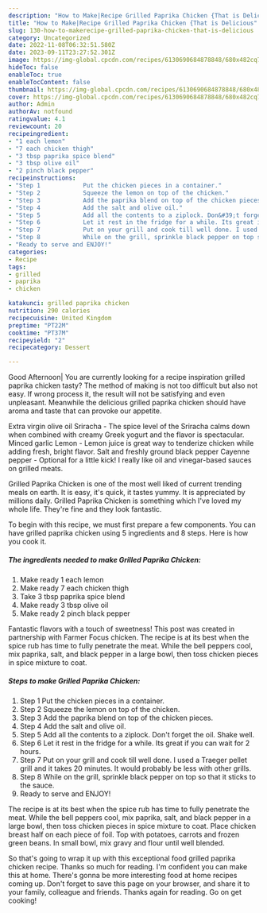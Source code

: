 ```yaml
---
description: "How to Make|Recipe Grilled Paprika Chicken {That is Delicious"
title: "How to Make|Recipe Grilled Paprika Chicken {That is Delicious"
slug: 130-how-to-makerecipe-grilled-paprika-chicken-that-is-delicious
category: Uncategorized
date: 2022-11-08T06:32:51.580Z
date: 2023-09-11T23:27:52.301Z
image: https://img-global.cpcdn.com/recipes/6130690684878848/680x482cq70/grilled-paprika-chicken-recipe-main-photo.jpg
hideToc: false
enableToc: true
enableTocContent: false
thumbnail: https://img-global.cpcdn.com/recipes/6130690684878848/680x482cq70/grilled-paprika-chicken-recipe-main-photo.jpg
cover: https://img-global.cpcdn.com/recipes/6130690684878848/680x482cq70/grilled-paprika-chicken-recipe-main-photo.jpg
author: Admin
authorAv: notfound
ratingvalue: 4.1
reviewcount: 20
recipeingredient:
- "1 each lemon"
- "7 each chicken thigh"
- "3 tbsp paprika spice blend"
- "3 tbsp olive oil"
- "2 pinch black pepper"
recipeinstructions:
- "Step 1            Put the chicken pieces in a container."
- "Step 2            Squeeze the lemon on top of the chicken."
- "Step 3            Add the paprika blend on top of the chicken pieces."
- "Step 4            Add the salt and olive oil."
- "Step 5            Add all the contents to a ziplock. Don&#39;t forget the oil. Shake well."
- "Step 6            Let it rest in the fridge for a while. Its great if you can wait for 2 hours."
- "Step 7            Put on your grill and cook till well done. I used a Traeger pellet grill and it takes 20 minutes. It would probably be less with other grills."
- "Step 8            While on the grill, sprinkle black pepper on top so that it sticks to the sauce."
- "Ready to serve and ENJOY!"
categories:
- Recipe
tags:
- grilled
- paprika
- chicken

katakunci: grilled paprika chicken 
nutrition: 290 calories
recipecuisine: United Kingdom
preptime: "PT22M"
cooktime: "PT37M"
recipeyield: "2"
recipecategory: Dessert

---
```



Good Afternoon| You are currently looking for a recipe inspiration grilled paprika chicken tasty? The method of making is not too difficult but also not easy. If wrong process it, the result will not be satisfying and even unpleasant. Meanwhile the delicious grilled paprika chicken should have aroma and taste that can provoke our appetite.





Extra virgin olive oil Sriracha - The spice level of the Sriracha calms down when combined with creamy Greek yogurt and the flavor is spectacular. Minced garlic Lemon - Lemon juice is great way to tenderize chicken while adding fresh, bright flavor. Salt and freshly ground black pepper Cayenne pepper - Optional for a little kick! I really like oil and vinegar-based sauces on grilled meats.

Grilled Paprika Chicken is one of the most well liked of current trending meals on earth. It is easy, it's quick, it tastes yummy. It is appreciated by millions daily. Grilled Paprika Chicken is something which I've loved my whole life. They're fine and they look fantastic.


To begin with this recipe, we must first prepare a few components. You can have grilled paprika chicken using 5 ingredients and 8 steps. Here is how you cook it.

<!--inarticleads1-->

##### The ingredients needed to make Grilled Paprika Chicken:

1. Make ready 1 each lemon
1. Make ready 7 each chicken thigh
1. Take 3 tbsp paprika spice blend
1. Make ready 3 tbsp olive oil
1. Make ready 2 pinch black pepper


Fantastic flavors with a touch of sweetness! This post was created in partnership with Farmer Focus chicken. The recipe is at its best when the spice rub has time to fully penetrate the meat. While the bell peppers cool, mix paprika, salt, and black pepper in a large bowl, then toss chicken pieces in spice mixture to coat. 

<!--inarticleads2-->

##### Steps to make Grilled Paprika Chicken:

1. Step 1            Put the chicken pieces in a container.
1. Step 2            Squeeze the lemon on top of the chicken.
1. Step 3            Add the paprika blend on top of the chicken pieces.
1. Step 4            Add the salt and olive oil.
1. Step 5            Add all the contents to a ziplock. Don&#39;t forget the oil. Shake well.
1. Step 6            Let it rest in the fridge for a while. Its great if you can wait for 2 hours.
1. Step 7            Put on your grill and cook till well done. I used a Traeger pellet grill and it takes 20 minutes. It would probably be less with other grills.
1. Step 8            While on the grill, sprinkle black pepper on top so that it sticks to the sauce.
1. Ready to serve and ENJOY!

The recipe is at its best when the spice rub has time to fully penetrate the meat. While the bell peppers cool, mix paprika, salt, and black pepper in a large bowl, then toss chicken pieces in spice mixture to coat. Place chicken breast half on each piece of foil. Top with potatoes, carrots and frozen green beans. In small bowl, mix gravy and flour until well blended. 

So that's going to wrap it up with this exceptional food grilled paprika chicken recipe. Thanks so much for reading. I'm confident you can make this at home. There's gonna be more interesting food at home recipes coming up. Don't forget to save this page on your browser, and share it to your family, colleague and friends. Thanks again for reading. Go on get cooking!
